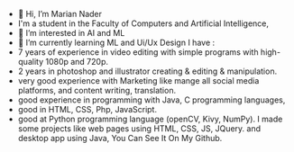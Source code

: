 - 👋 Hi, I’m Marian Nader
-  I'm a student in the Faculty of Computers and Artificial Intelligence,
- 👀 I’m interested in AI and ML 
- 🌱 I’m currently learning ML and Ui/Ux Design
I have :
- 7 years of experience in video editing with simple programs with high-quality 1080p and 720p.
- 2 years in photoshop and illustrator creating & editing & manipulation.
- very good experience with Marketing like mange all social media platforms, and content writing, translation.
- good experience in programming with Java, C programming languages,
- good in HTML, CSS, Php, JavaScript.
- good at Python programming language (openCV, Kivy, NumPy).
I made some projects like web pages using HTML, CSS, JS, JQuery.
and desktop app using Java, You Can See It On My Github.
